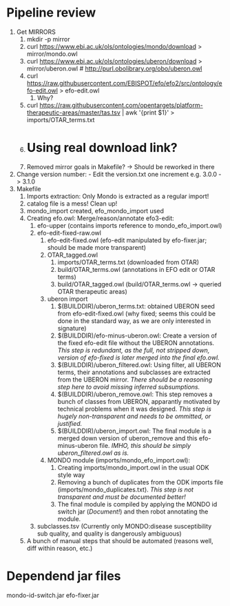 
# Pipeline review

1. Get MIRRORS
	1. mkdir -p mirror
	1. curl https://www.ebi.ac.uk/ols/ontologies/mondo/download > mirror/mondo.owl
	1. curl https://www.ebi.ac.uk/ols/ontologies/uberon/download > mirror/uberon.owl # http://purl.obolibrary.org/obo/uberon.owl 
	1. curl https://raw.githubusercontent.com/EBISPOT/efo/efo2/src/ontology/efo-edit.owl > efo-edit.owl
		1. Why?
	1. curl https://raw.githubusercontent.com/opentargets/platform-therapeutic-areas/master/tas.tsv | awk '{print $1}' > imports/OTAR_terms.txt
	1. # Using real download link?
	1. Removed mirror goals in Makefile? -> Should be reworked in there 
1. Change version number: - Edit the version.txt one increment	e.g. 3.0.0 -> 3.1.0
1. Makefile
	1. Imports extraction: Only Mondo is extracted as a regular import!
	1. catalog file is a mess! Clean up!
	1. mondo_import created, efo_mondo_import used
	1. Creating efo.owl: Merge/reason/annotate efo3-edit:
		1. efo-upper (contains imports reference to mondo_efo_import.owl)
		1. efo-edit-fixed-raw.owl
			1. efo-edit-fixed.owl (efo-edit manipulated by efo-fixer.jar; should be made more transparent)
			1. OTAR_tagged.owl
				1. imports/OTAR_terms.txt (downloaded from OTAR)
				1. build/OTAR_terms.owl (annotations in EFO edit or OTAR terms)
				1. build/OTAR_tagged.owl (build/OTAR_terms.owl -> queried OTAR therapeutic areas)
			1. uberon import
				1. $(BUILDDIR)/uberon_terms.txt: obtained UBERON seed from efo-edit-fixed.owl (why fixed; seems this could be done in the standard way, as we are only interested in signature)
				1. $(BUILDDIR)/efo-minus-uberon.owl: Create a version of the fixed efo-edit file without the UBERON annotations. *This step is redundant, as the full, not stripped down, version of efo-fixed is later merged into the final efo.owl.*
				1. $(BUILDDIR)/uberon_filtered.owl: Using filter, all UBERON terms, their annotations and subclasses are extracted from the UBERON mirror. *There should be a reasoning step here to avoid missing inferred subsumptions.*
				1. $(BUILDDIR)/uberon_remove.owl: This step removes a bunch of classes from UBERON, apparantly motivated by technical problems when it was designed. *This step is hugely non-transparent and needs to be ommitted, or justified.*
				1. $(BUILDDIR)/uberon_import.owl: The final module is a merged down version of uberon_remove and this efo-minus-uberon file. *IMHO, this should be simply uberon_filtered.owl as is.*
			1. MONDO module (imports/mondo_efo_import.owl):
				1. Creating imports/mondo_import.owl in the usual ODK style way
				1. Removing a bunch of duplicates from the ODK imports file (imports/mondo_duplicates.txt). *This step is not transparent and must be documented better!*
				1. The final module is compiled by applying the MONDO id switch jar (*Document!*) and then robot annotating the module.
		1. subclasses.tsv (Currently only MONDO:disease susceptibility sub quality, and quality is dangerously ambiguous)
	1. A bunch of manual steps that should be automated (reasons well, diff within reason, etc.)

# Dependend jar files 
mondo-id-switch.jar
efo-fixer.jar

